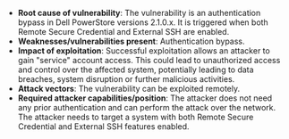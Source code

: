 - **Root cause of vulnerability**: The vulnerability is an authentication bypass in Dell PowerStore versions 2.1.0.x. It is triggered when both Remote Secure Credential and External SSH are enabled.
- **Weaknesses/vulnerabilities present**: Authentication bypass.
- **Impact of exploitation**: Successful exploitation allows an attacker to gain "service" account access. This could lead to unauthorized access and control over the affected system, potentially leading to data breaches, system disruption or further malicious activities.
- **Attack vectors**: The vulnerability can be exploited remotely.
- **Required attacker capabilities/position**: The attacker does not need any prior authentication and can perform the attack over the network. The attacker needs to target a system with both Remote Secure Credential and External SSH features enabled.